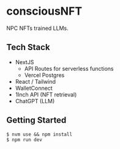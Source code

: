 # consciousNFT

NPC NFTs trained LLMs.

## Tech Stack

- NextJS
  - API Routes for serverless functions
  - Vercel Postgres
- React / Tailwind
- WalletConnect
- 1Inch API (NFT retrieval)
- ChatGPT (LLM)

## Getting Started

```
$ nvm use && npm install
$ npm run dev
```
